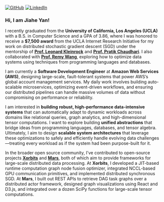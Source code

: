 [![GitHub](https://img.shields.io/badge/RandomY2-github-blue?logo=github)](https://github.com/RandomY-2)
[![LinkedIn](https://img.shields.io/badge/LinkedIn-%230A66C2?style=for-the-badge&logo=linkedin&logoColor=white)](https://www.linkedin.com/in/jiahe-yan/)

### Hi, I am **Jiahe Yan**!
I recently graduated from the **University of California, Los Angeles (UCLA)** with a B.S. in Computer Science and a GPA of 3.86, where I was honored to receive a **$7,500 award** from the UCLA Internet Research Initiative for my work on distributed stochastic gradient descent (SGD) under the mentorship of [**Prof. Leonard Kleinrock**](https://www.lk.cs.ucla.edu/index.html) and [**Prof. Pratik Chaudhari**](https://pratikac.github.io/). I also collaborated with [**Prof. Remy Wang**](https://remy.wang/), exploring how to optimize data systems using techniques from programming languages and databases.

I am currently a **Software Development Engineer** at **Amazon Web Services (AWS)**, designing large-scale, fault-tolerant systems that power AWS’s global account management services. My daily work involves building auto-scalable microservices, optimizing event-driven workflows, and ensuring our distributed pipelines can handle massive volumes of data without compromising on performance or reliability.

I am interested in **building robust, high-performance data-intensive systems** that can automatically adapt to dynamic workloads across domains like relational queries, graph analytics, and high-dimensional tensor computations. I want to explore building **unified abstractions** that bridge ideas from programming languages, databases, and tensor algebra. Ultimately, I aim to design **scalable system architectures** that leverage these optimizations to safely and efficiently handle evolving data challenges—treating every workload as if the system had been purpose-built for it.

In the broader open source community, I’ve contributed to open-source projects [**Xorbits**](https://github.com/xorbitsai) and [**Mars**](https://github.com/mars-project), both of which aim to provide frameworks for large-scale distributed data processing. At **Xorbits**, I developed a JIT-based runtime computation graph node fusion optimizer, integrated NCCL-based GPU communication primitives, and implemented distributed synchronous SGD. At **Mars**, I built out REST APIs to retrieve DAG task graphs over a distributed actor framework, designed graph visualizations using React and D3.js, and integrated over a dozen SciPy functions for large-scale tensor computations.
